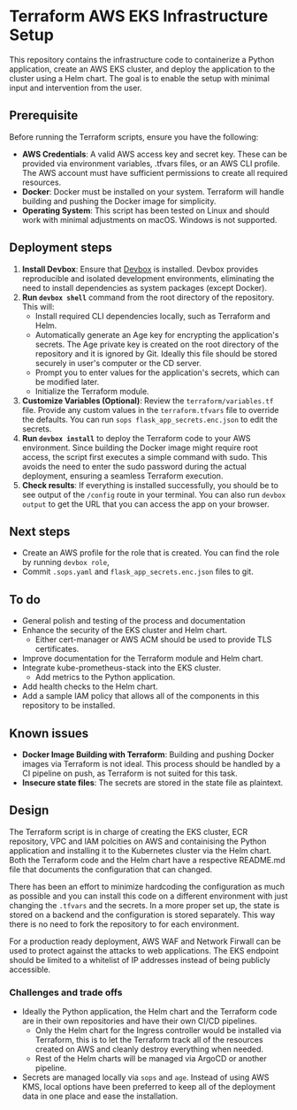 # Terraform AWS EKS Infrastructure Setup
This repository contains the infrastructure code to containerize a Python application, create an AWS EKS cluster, and deploy the application to the cluster using a Helm chart. The goal is to enable the setup with minimal input and intervention from the user.

## Prerequisite
Before running the Terraform scripts, ensure you have the following:
- **AWS Credentials**: A valid AWS access key and secret key. These can be provided via environment variables, .tfvars files, or an AWS CLI profile. The AWS account must have sufficient permissions to create all required resources.
- **Docker**: Docker must be installed on your system. Terraform will handle building and pushing the Docker image for simplicity.
- **Operating System**: This script has been tested on Linux and should work with minimal adjustments on macOS. Windows is not supported.

## Deployment steps
1. **Install Devbox**: Ensure that [Devbox](https://jetify-com.vercel.app/docs/devbox/installing_devbox/#install-devbox) is installed. Devbox provides reproducible and isolated development environments, eliminating the need to install dependencies as system packages (except Docker).
2. **Run `devbox shell`** command from the root directory of the repository. This will:
    - Install required CLI dependencies locally, such as Terraform and Helm.
    - Automatically generate an Age key for encrypting the application's secrets. The Age private key is created on the root directory of the repository and it is ignored by Git. Ideally this file should be stored securely in user's computer or the CD server.
    - Prompt you to enter values for the application's secrets, which can be modified later.
    - Initialize the Terraform module.
3. **Customize Variables (Optional)**: Review the `terraform/variables.tf` file. Provide any custom values in the `terraform.tfvars` file to override the defaults. You can run `sops flask_app_secrets.enc.json` to edit the secrets.
4. **Run `devbox install`** to deploy the Terraform code to your AWS environment. Since building the Docker image might require root access, the script first executes a simple command with sudo. This avoids the need to enter the sudo password during the actual deployment, ensuring a seamless Terraform execution.
5. **Check results**: If everything is installed successfully, you should be to see output of the `/config` route in your terminal. You can also run `devbox output` to get the URL that you can access the app on your browser.

## Next steps
- Create an AWS profile for the role that is created. You can find the role by running `devbox role`,
- Commit `.sops.yaml` and `flask_app_secrets.enc.json` files to git.

## To do
- General polish and testing of the process and documentation
- Enhance the security of the EKS cluster and Helm chart.
  - Either cert-manager or AWS ACM should be used to provide TLS certificates.
- Improve documentation for the Terraform module and Helm chart.
- Integrate kube-prometheus-stack into the EKS cluster.
  - Add metrics to the Python application.
- Add health checks to the Helm chart.
- Add a sample IAM policy that allows all of the components in this repository to be installed.

## Known issues
- **Docker Image Building with Terraform**: Building and pushing Docker images via Terraform is not ideal. This process should be handled by a CI pipeline on push, as Terraform is not suited for this task.
- **Insecure state files**: The secrets are stored in the state file as plaintext.

## Design
The Terraform script is in charge of creating the EKS cluster, ECR repository, VPC and IAM polcities on AWS and containising the Python application and installing it to the Kubernetes cluster via the Helm chart. Both the Terraform code and the Helm chart have a respective README.md file that documents the configuration that can changed.

There has been an effort to minimize hardcoding the configuration as much as possible and you can install this code on a different environment with just changing the `.tfvars` and the secrets. In a more proper set up, the state is stored on a backend and the configuration is stored separately. This way there is no need to fork the repository to for each environment.

For a production ready deployment, AWS WAF and Network Firwall can be used to protect against the attacks to web applications. The EKS endpoint should be limited to a whitelist of IP addresses instead of being publicly accessible.

### Challenges and trade offs
- Ideally the Python application, the Helm chart and the Terraform code are in their own repositories and have their own CI/CD pipelines.
  - Only the Helm chart for the Ingress controller would be installed via Terraform, this is to let the Terraform track all of the resources created on AWS and cleanly destroy everything when needed.
  - Rest of the Helm charts will be managed via ArgoCD or another pipeline.
- Secrets are managed locally via `sops` and `age`. Instead of using AWS KMS, local options have been preferred to keep all of the deployment data in one place and ease the installation.
